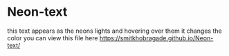 # Neon-text
this text appears as the neons lights and hovering over them it changes the color
you can view this file here https://smitkhobragade.github.io/Neon-text/
